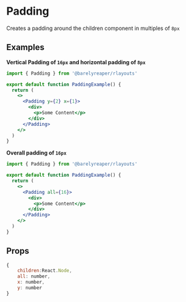 # Padding

Creates a padding around the children component in multiples of `8px`

## Examples

**Vertical Padding of `16px` and horizontal padding of `8px`**
```jsx
import { Padding } from '@barelyreaper/rlayouts'

export default function PaddingExample() {
  return (
    <>
      <Padding y={2} x={1}>
        <div>
          <p>Some Content</p>
        </div>
      </Padding>
    </>
  )
}
```


**Overall padding of `16px`**

```jsx
import { Padding } from '@barelyreaper/rlayouts'

export default function PaddingExample() {
  return (
    <>
      <Padding all={16}>
        <div>
          <p>Some Content</p>
        </div>
      </Padding>
    </>
  )
}
```


## Props 
```js
{
    children:React.Node,
    all: number,
    x: number,
    y: number
}
```

